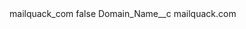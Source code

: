 <?xml version="1.0" encoding="UTF-8"?>
<CustomMetadata xmlns="http://soap.sforce.com/2006/04/metadata" xmlns:xsi="http://www.w3.org/2001/XMLSchema-instance" xmlns:xsd="http://www.w3.org/2001/XMLSchema">
    <label>mailquack_com</label>
    <protected>false</protected>
    <values>
        <field>Domain_Name__c</field>
        <value xsi:type="xsd:string">mailquack.com</value>
    </values>
</CustomMetadata>
